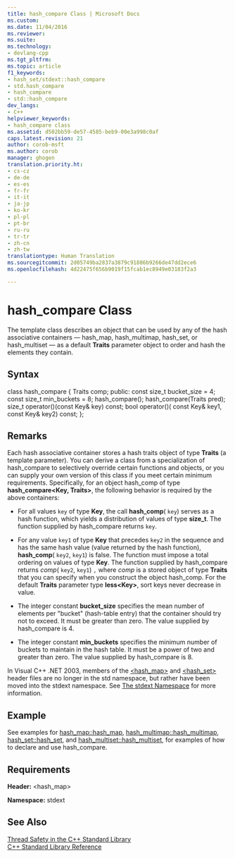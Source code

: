 ```yaml
---
title: hash_compare Class | Microsoft Docs
ms.custom: 
ms.date: 11/04/2016
ms.reviewer: 
ms.suite: 
ms.technology:
- devlang-cpp
ms.tgt_pltfrm: 
ms.topic: article
f1_keywords:
- hash_set/stdext::hash_compare
- std.hash_compare
- hash_compare
- std::hash_compare
dev_langs:
- C++
helpviewer_keywords:
- hash_compare class
ms.assetid: d502bb59-de57-4585-beb9-00e3a998c0af
caps.latest.revision: 21
author: corob-msft
ms.author: corob
manager: ghogen
translation.priority.ht:
- cs-cz
- de-de
- es-es
- fr-fr
- it-it
- ja-jp
- ko-kr
- pl-pl
- pt-br
- ru-ru
- tr-tr
- zh-cn
- zh-tw
translationtype: Human Translation
ms.sourcegitcommit: 2d05749ba2837a3879c91886b9266de47dd2ece6
ms.openlocfilehash: 4d22475f656b9019f15fcab1ec8949e03183f2a3

---
```

# hash_compare Class
The template class describes an object that can be used by any of the hash associative containers — hash_map, hash_multimap, hash_set, or hash_multiset — as a default **Traits** parameter object to order and hash the elements they contain.  
  
## Syntax  
  
class hash_compare { Traits comp; public: const size_t bucket_size = 4; const size_t min_buckets = 8; hash_compare(); hash_compare(Traits pred); size_t operator()(const Key& key) const; bool operator()( const Key& key1, const Key& key2) const; };  
  
## Remarks  
 Each hash associative container stores a hash traits object of type **Traits** (a template parameter). You can derive a class from a specialization of hash_compare to selectively override certain functions and objects, or you can supply your own version of this class if you meet certain minimum requirements. Specifically, for an object hash_comp of type **hash_compare\<Key, Traits>**, the following behavior is required by the above containers:  
  
-   For all values `key` of type **Key**, the call **hash_comp**( `key`) serves as a hash function, which yields a distribution of values of type **size_t**. The function supplied by hash_compare returns `key`.  
  
-   For any value `key1` of type **Key** that precedes `key2` in the sequence and has the same hash value (value returned by the hash function), **hash_comp**( `key2`, `key1`) is false. The function must impose a total ordering on values of type **Key**. The function supplied by hash_compare returns *comp*( `key2`, `key1`) `,` where *comp* is a stored object of type **Traits** that you can specify when you construct the object hash_comp. For the default **Traits** parameter type **less\<Key>**, sort keys never decrease in value.  
  
-   The integer constant **bucket_size** specifies the mean number of elements per "bucket" (hash-table entry) that the container should try not to exceed. It must be greater than zero. The value supplied by hash_compare is 4.  
  
-   The integer constant **min_buckets** specifies the minimum number of buckets to maintain in the hash table. It must be a power of two and greater than zero. The value supplied by hash_compare is 8.  
  
 In Visual C++ .NET 2003, members of the [<hash_map>](../standard-library/hash-map.md) and [<hash_set>](../standard-library/hash-set.md) header files are no longer in the std namespace, but rather have been moved into the stdext namespace. See [The stdext Namespace](../standard-library/stdext-namespace.md) for more information.  
  
## Example  
 See examples for [hash_map::hash_map](../standard-library/hash-map-class.md#hash_map__hash_map), [hash_multimap::hash_multimap](../standard-library/hash-multimap-class.md#hash_multimap__hash_multimap), [hash_set::hash_set](../standard-library/hash-set-class.md#hash_set__hash_set), and [hash_multiset::hash_multiset](../standard-library/hash-multiset-class.md#hash_multiset__hash_multiset), for examples of how to declare and use hash_compare.  
  
## Requirements  
 **Header:** <hash_map>  
  
 **Namespace:** stdext  
  
## See Also  
 [Thread Safety in the C++ Standard Library](../standard-library/thread-safety-in-the-cpp-standard-library.md)   
 [C++ Standard Library Reference](../standard-library/cpp-standard-library-reference.md)






<!--HONumber=Jan17_HO1-->


